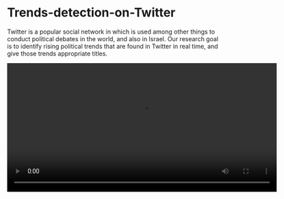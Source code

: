 # Trends-detection-on-Twitter
Twitter is a popular social network in which is used among other things to conduct political debates in the world, and also in Israel. Our research goal is to identify rising political trends that are found in Twitter in real time, and give those trends appropriate titles.

<video width="630" height="300" src="https://drive.google.com/file/d/1VV7MxAl0dYmhuN4T77BxM8LRk6GUhV6N/view?usp=sharing" type="video/mp4"></video>



